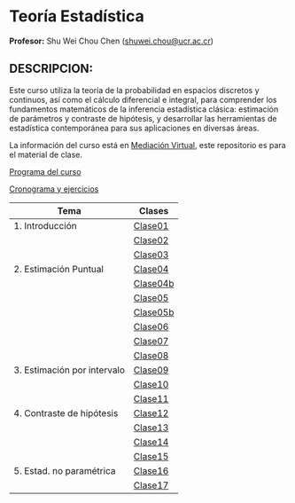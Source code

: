 # Teoría Estadística

**Profesor:** Shu Wei Chou Chen (<shuwei.chou@ucr.ac.cr>)

## DESCRIPCION:

Este curso utiliza la teoría de la probabilidad en espacios discretos y
continuos, así como el cálculo diferencial e integral, para comprender
los fundamentos matemáticos de la inferencia estadística clásica:
estimación de parámetros y contraste de hipótesis, y desarrollar las
herramientas de estadística contemporánea para sus aplicaciones en
diversas áreas.

La información del curso está en [Mediación
Virtual](https://mv1.mediacionvirtual.ucr.ac.cr/course/view.php?id=34897),
este repositorio es para el material de clase.

<a href="Programa-XS3310.pdf">Programa del curso</a>

<a href="https://docs.google.com/spreadsheets/d/1MAGOqFPWk_utN8ucXHEQULb13s6497u2-gBMvLd5IVg/edit?usp=sharing">Cronograma
y ejercicios</a>

| Tema                         | Clases                          |
|------------------------------|---------------------------------|
| 1\. Introducción             | [Clase01](XS3310-I25_01.html)   |
|                              | [Clase02](XS3310-I25_02.html)   |
|                              | [Clase03](XS3310-I25_03.html)   |
| 2\. Estimación Puntual       | [Clase04](XS3310-I25_04.html)   |
|                              | [Clase04b](XS3310-I25_04b.html) |
|                              | [Clase05](XS3310-I25_05.html)   |
|                              | [Clase05b](XS3310-I25_05b.html) |
|                              | [Clase06](XS3310-I25_06.html)   |
|                              | [Clase07](XS3310-I25_07.html)   |
|                              | [Clase08](XS3310-I25_08.html)   |
| 3\. Estimación por intervalo | [Clase09](XS3310-I25_09.html)   |
|                              | [Clase10](XS3310-I25_10.html)   |
|                              | [Clase11](XS3310-I25_11.html)   |
| 4\. Contraste de hipótesis   | [Clase12](XS3310-I25_12.html)   |
|                              | [Clase13](XS3310-I25_13.html)   |
|                              | [Clase14](XS3310-I25_14.html)   |
|                              | [Clase15](XS3310-I25_15.html)   |
| 5\. Estad. no paramétrica    | [Clase16](XS3310-I25_16.html)   |
|                              | [Clase17](XS3310-I25_17.html)   |
